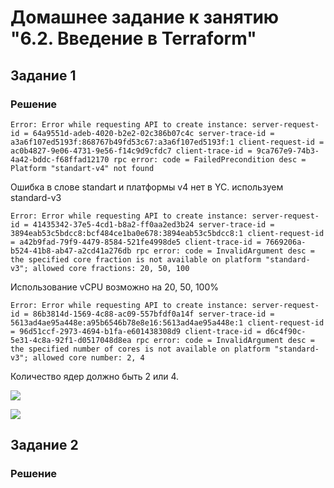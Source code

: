 # Домашнее задание к занятию "6.2. Введение в Terraform"

## Задание 1
### Решение

```Error: Error while requesting API to create instance: server-request-id = 64a9551d-adeb-4020-b2e2-02c386b07c4c server-trace-id = a3a6f107ed5193f:868767b49fd53c67:a3a6f107ed5193f:1 client-request-id = ac0b4827-9e06-4731-9e56-f14c9d9cfdc7 client-trace-id = 9ca767e9-74b3-4a42-bddc-f68ffad12170 rpc error: code = FailedPrecondition desc = Platform "standart-v4" not found```

Ошибка в слове standart и платформы v4 нет в YC. используем standard-v3

```Error: Error while requesting API to create instance: server-request-id = 41435342-37e5-4cd1-b8a2-ff0aa2ed3b24 server-trace-id = 3894eab53c5bdcc8:bcf484ce1ba0e678:3894eab53c5bdcc8:1 client-request-id = a42b9fad-79f9-4479-8584-521fe4998de5 client-trace-id = 7669206a-b524-41b8-ab47-a2cd41a276db rpc error: code = InvalidArgument desc = the specified core fraction is not available on platform "standard-v3"; allowed core fractions: 20, 50, 100```

Использование vCPU возможно на 20, 50, 100%

```Error: Error while requesting API to create instance: server-request-id = 86b3814d-1569-4c88-ac09-557bfdf0a14f server-trace-id = 5613ad4ae95a448e:a95b6546b78e8e16:5613ad4ae95a448e:1 client-request-id = 96d51ccf-2973-4694-b1fa-e601438308d9 client-trace-id = d6c4f90c-5e31-4c8a-92f1-d0517048d8ea rpc error: code = InvalidArgument desc = the specified number of cores is not available on platform "standard-v3"; allowed core number: 2, 4```

Количество ядер должно быть 2 или 4.

![](./img/yc.png)

![](./img/ubuntu.png)

## Задание 2
### Решение